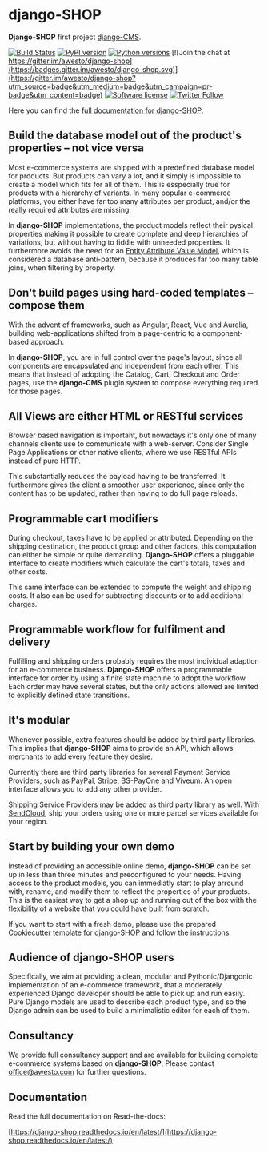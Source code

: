 # django-SHOP

**Django-SHOP** first project
[django-CMS](https://www.django-cms.org/).

[![Build Status](https://travis-ci.org/awesto/django-shop.svg?branch=master)](https://travis-ci.org/awesto/django-shop?branch=master)
[![PyPI version](https://img.shields.io/pypi/v/django-shop.svg)](https://pypi.python.org/pypi/django-shop)
[![Python versions](https://img.shields.io/pypi/pyversions/django-shop.svg)](https://pypi.python.org/pypi/django-shop)
[![Join the chat at https://gitter.im/awesto/django-shop](https://badges.gitter.im/awesto/django-shop.svg)](https://gitter.im/awesto/django-shop?utm_source=badge&utm_medium=badge&utm_campaign=pr-badge&utm_content=badge)
[![Software license](https://img.shields.io/pypi/l/django-shop.svg)](https://pypi.python.org/pypi/django-shop)
[![Twitter Follow](https://img.shields.io/twitter/follow/djangoSHOP.svg?style=social&label=djangoSHOP)](https://twitter.com/djangoSHOP)

Here you can find the [full documentation for django-SHOP](https://django-shop.readthedocs.io/en/latest/).

## Build the database model out of the product's properties – not vice versa

Most e-commerce systems are shipped with a predefined database model for products. But products can
vary a lot, and it simply is impossible to create a model which fits for all of them. This is
esspecially true for products with a hierarchy of variants. In many popular e-commerce platforms,
you either have far too many attributes per product, and/or the really required attributes are
missing.

In **django-SHOP** implementations, the product models reflect their pysical properties making it
possible to create complete and deep hierarchies of variations, but without having to fiddle with
unneeded properties. It furthermore avoids the need for an
[Entity Attribute Value Model](https://en.wikipedia.org/wiki/Entity–attribute–value_model), which
is considered a database anti-pattern, because it produces far too many table joins, when filtering
by property.


## Don't build pages using hard-coded templates – compose them

With the advent of frameworks, such as Angular, React, Vue and Aurelia, building web-applications
shifted from a page-centric to a component-based approach.

In **django-SHOP**, you are in full control over the page's layout, since all components are
encapsulated and independent from each other. This means that instead of adopting the Catalog, Cart,
Checkout and Order pages, use the **django-CMS** plugin system to compose everything required for
those pages.


## All Views are either HTML or RESTful services

Browser based navigation is important, but nowadays it's only one of many channels clients use to
communicate with a web-server. Consider Single Page Applications or other native clients, where we
use RESTful APIs instead of pure HTTP.

This substantially reduces the payload having to be transferred. It furthermore gives the client a
smoother user experience, since only the content has to be updated, rather than having to do full
page reloads.


## Programmable cart modifiers

During checkout, taxes have to be applied or attributed. Depending on the shipping destination, the
product group and other factors, this computation can either be simple or quite demanding.
**Django-SHOP** offers a pluggable interface to create modifiers which calculate the cart's totals,
taxes and other costs.

This same interface can be extended to compute the weight and shipping costs. It also can be used
for subtracting discounts or to add additional charges. 


## Programmable workflow for fulfilment and delivery

Fulfilling and shipping orders probably requires the most individual adaption for an e-commerce business. 
**Django-SHOP** offers a programmable interface for order by using a finite
state machine to adopt the workflow. Each order may have several states, but the only actions
allowed are limited to explicitly defined state transitions.


## It's modular

Whenever possible, extra features should be added by third party libraries. This implies that
**django-SHOP** aims to provide an API, which allows merchants to add every feature they desire.

Currently there are third party libraries for several Payment Service Providers, such as
[PayPal](https://developer.paypal.com/docs/api/overview/), [Stripe](https://stripe.com/docs/api),
[BS-PayOne](https://www.bspayone.com/DE/en) and [Viveum](https://www.viveum.com/?lang=en).
An open interface allows you to add any other provider.

Shipping Service Providers may be added as third party library as well. With
[SendCloud](https://docs.sendcloud.sc/), ship your orders using one or more parcel services
available for your region.


## Start by building your own demo

Instead of providing an accessible online demo, **django-SHOP** can be set up in less than three
minutes and preconfigured to your needs. Having access to the product models, you can immediatly
start to play arround with, rename, and modify them to reflect the properties of your products.
This is the easiest way to get a shop up and running out of the box with the flexibility of a
website that you could have built from scratch.

If you want to start with a fresh demo, please use the prepared
[Cookiecutter template for django-SHOP](https://github.com/awesto/cookiecutter-django-shop)
and follow the instructions. 


## Audience of django-SHOP users

Specifically, we aim at providing a clean, modular and Pythonic/Djangonic implementation of an
e-commerce framework, that a moderately experienced Django developer should be able to pick up
and run easily. Pure Django models are used to describe each product type, and so the Django admin
can be used to build a minimalistic editor for each of them.


## Consultancy

We provide full consultancy support and are available for building complete e-commerce systems based
on **django-SHOP**. Please contact office@awesto.com for further questions.


## Documentation

Read the full documentation on Read-the-docs:

[https://django-shop.readthedocs.io/en/latest/](https://django-shop.readthedocs.io/en/latest/)
